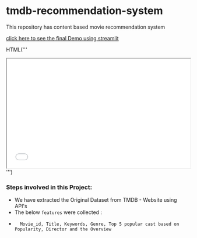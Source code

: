 # tmdb-recommendation-system

This repository has content based movie recommendation  system

[click here to see the final Demo using streamlit](https://share.streamlit.io/rajshekar-2021/tmdb-recommendation-system/main/tmdb-app-final.py)

HTML('''
<iframe
  src="[https://share.streamlit.io/rajshekar-2021/tmdb-recommendation-system/main/tmdb-app-final.py]"
  style="width:100%; height:300px;"
></iframe>''')


### Steps involved in this Project:

- We have extracted the Original Dataset from TMDB - Website using API's 
- The below `features` were collected :
-       Movie_id, Title, Keywords, Genre, Top 5 popular cast based on Popularity, Director and the Overview
